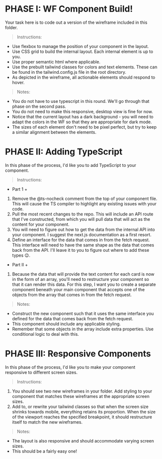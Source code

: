# PHASE I: WF Component Build! #

Your task here is to code out a version of the wireframe included in this folder.

> Instructions:
- Use flexbox to manage the position of your component in the layout.
- Use CSS grid to build the internal layout. Each internal element is up to you.
- Use proper semantic html where applicable.
- Use the prebuilt tailwind classes for colors and text elements. These can be found in the tailwind.config.js file in the root directory.
- As depicted in the wireframe, all actionable elements should respond to hover.

> Notes:
- You do not have to use typescript in this round. We'll go through that phase on the second pass.
- You do not need to make this responsive, desktop view is fine for now.
- Notice that the current layout has a dark background - you will need to adapt the colors in the WF so that they are appropriate for dark mode.
- The sizes of each element don't need to be pixel perfect, but try to keep a similar alignment between the elements.



# PHASE II: Adding TypeScript #

In this phase of the process, I'd like you to add TypeScript to your component. 

> Instructions:

+ Part 1 +

1. Remove the @ts-nocheck comment from the top of your component file. This will cause the TS compiler to highlight any existing issues with your code.
2. Pull the most recent changes to the repo. This will include an API route that I've constructed, from which you will pull data that will act as the content for your component.
3. You will need to figure out how to get the data from the internal API into your component. I suggest the next.js documentation as a first resort.
4. Define an interface for the data that comes in from the fetch request. This interface will need to have the same shape as the data that comes back from the API. I'll leave it to you to figure out where to add these types 😉.

+ Part II + 

1. Because the data that will provide the text content for each card is now in the form of an array, you'll need to restructure your component so that it can render this data. For this step, I want you to create a separate component beneath your main component that accepts one of the objects from the array that comes in from the fetch request.
> Notes:
- Construct the new component such that it uses the same interface you defined for the data that comes back from the fetch request.
- This component should include any applicable styling.
- Remember that some objects in the array include extra properties. Use conditional logic to deal with this.


# PHASE III: Responsive Components #

In this phase of the process, I'd like you to make your component responsive to different screen sizes.

> Instructions:

1. You should see two new wireframes in your folder. Add styling to your component that matches these wireframes at the appropriate screen sizes.
2. Add to, or rewrite your tailwind classes so that when the screen size shrinks towards mobile, everything retains its proportion. When the size of the viewport reaches the specified breakpoint, it should restructure itself to match the new wireframes. 


> Notes:
- The layout is also responsive and should accommodate varying screen sizes.
- This should be a fairly easy one!
